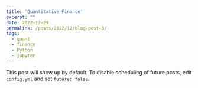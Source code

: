 ```yaml
---
title: 'Quantitative Finance'
excerpt: "" 
date: 2022-12-29
permalink: /posts/2022/12/blog-post-3/
tags:
  - quant
  - finance
  - Python
  - jupyter
---
```


This post will show up by default. To disable scheduling of future posts, edit `config.yml` and set `future: false`. 
